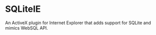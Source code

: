 # SQLiteIE
An ActiveX plugin for Internet Explorer that adds support for SQLite and mimics WebSQL API.
